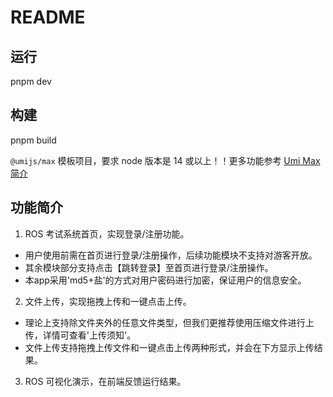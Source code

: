 # README

## 运行

pnpm dev

## 构建

pnpm build

`@umijs/max` 模板项目，要求 node 版本是 14 或以上！！更多功能参考 [Umi Max 简介](https://umijs.org/docs/max/introduce)

## 功能简介

1. ROS 考试系统首页，实现登录/注册功能。

- 用户使用前需在首页进行登录/注册操作，后续功能模块不支持对游客开放。
- 其余模块部分支持点击【跳转登录】至首页进行登录/注册操作。
- 本app采用'md5+盐'的方式对用户密码进行加密，保证用户的信息安全。

2. 文件上传，实现拖拽上传和一键点击上传。

- 理论上支持除文件夹外的任意文件类型，但我们更推荐使用压缩文件进行上传，详情可查看'上传须知'。
- 文件上传支持拖拽上传文件和一键点击上传两种形式，并会在下方显示上传结果。

3. ROS 可视化演示，在前端反馈运行结果。
